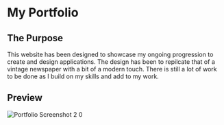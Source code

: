 # My Portfolio

## The Purpose
This website has been designed to showcase my ongoing progression to create and design applications. The design has been to repilcate that of a vintage newspaper with a bit of a modern touch. There is still a lot of work to be done as I build on my skills and add to my work.
## Preview
![Portfolio Screenshot 2 0](https://github.com/Saydeezr/Portfolio/assets/157931019/bdd5f479-b6e4-4f37-84bb-2e904a54c6ea)

